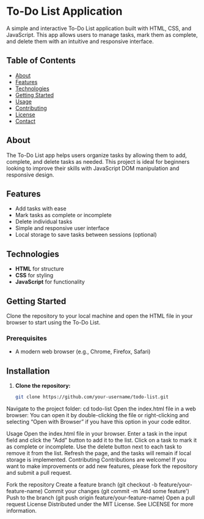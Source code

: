 # To-Do List Application

A simple and interactive To-Do List application built with HTML, CSS, and JavaScript. This app allows users to manage tasks, mark them as complete, and delete them with an intuitive and responsive interface.

## Table of Contents
- [About](#about)
- [Features](#features)
- [Technologies](#technologies)
- [Getting Started](#getting-started)
- [Usage](#usage)
- [Contributing](#contributing)
- [License](#license)
- [Contact](#contact)

## About
The To-Do List app helps users organize tasks by allowing them to add, complete, and delete tasks as needed. This project is ideal for beginners looking to improve their skills with JavaScript DOM manipulation and responsive design.

## Features
- Add tasks with ease
- Mark tasks as complete or incomplete
- Delete individual tasks
- Simple and responsive user interface
- Local storage to save tasks between sessions (optional)

## Technologies
- **HTML** for structure
- **CSS** for styling
- **JavaScript** for functionality

## Getting Started
Clone the repository to your local machine and open the HTML file in your browser to start using the To-Do List.

### Prerequisites
- A modern web browser (e.g., Chrome, Firefox, Safari)

## Installation
1. **Clone the repository:**
   ```bash
   git clone https://github.com/your-username/todo-list.git
Navigate to the project folder:
cd todo-list
Open the index.html file in a web browser:
You can open it by double-clicking the file or right-clicking and selecting “Open with Browser” if you have this option in your code editor.

Usage
Open the index.html file in your browser.
Enter a task in the input field and click the "Add" button to add it to the list.
Click on a task to mark it as complete or incomplete.
Use the delete button next to each task to remove it from the list.
Refresh the page, and the tasks will remain if local storage is implemented.
Contributing
Contributions are welcome! If you want to make improvements or add new features, please fork the repository and submit a pull request.

Fork the repository
Create a feature branch (git checkout -b feature/your-feature-name)
Commit your changes (git commit -m 'Add some feature')
Push to the branch (git push origin feature/your-feature-name)
Open a pull request
License
Distributed under the MIT License. See LICENSE for more information.
